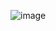 ![image](https://github.com/karpo27/LeetCode_Python/assets/54405665/2a4df10a-fa94-4268-a89b-57cbe7419675)
